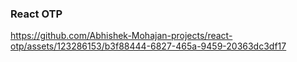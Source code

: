 ### React OTP




https://github.com/Abhishek-Mohajan-projects/react-otp/assets/123286153/b3f88444-6827-465a-9459-20363dc3df17

